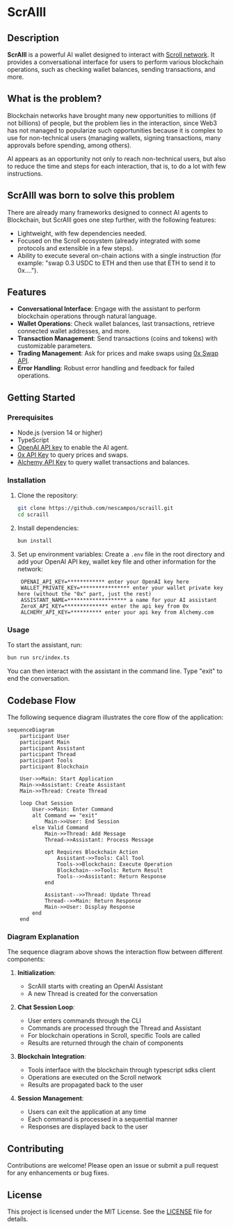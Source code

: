 # ScrAIll

## Description

**ScrAIll** is a powerful AI wallet designed to interact with [Scroll network](https://www.scroll.io/). It provides a conversational interface for users to perform various blockchain operations, such as checking wallet balances, sending transactions, and more. 

## What is the problem?
Blockchain networks have brought many new opportunities to millions (if not billions) of people, but the problem lies in the interaction, since Web3 has not managed to popularize such opportunities because it is complex to use for non-technical users (managing wallets, signing transactions, many approvals before spending, among others).

AI appears as an opportunity not only to reach non-technical users, but also to reduce the time and steps for each interaction, that is, to do a lot with few instructions.

## ScrAIll was born to solve this problem
There are already many frameworks designed to connect AI agents to Blockchain, but ScrAIll goes one step further, with the following features:
- Lightweight, with few dependencies needed.
- Focused on the Scroll ecosystem (already integrated with some protocols and extensible in a few steps).
- Ability to execute several on-chain actions with a single instruction (for example: "swap 0.3 USDC to ETH and then use that ETH to send it to 0x....").


## Features

- **Conversational Interface**: Engage with the assistant to perform blockchain operations through natural language.
- **Wallet Operations**: Check wallet balances, last transactions, retrieve connected wallet addresses, and more.
- **Transaction Management**: Send transactions (coins and tokens) with customizable parameters.
- **Trading Management**: Ask for prices and make swaps using [0x Swap API](https://0x.org/).
- **Error Handling**: Robust error handling and feedback for failed operations.

## Getting Started

### Prerequisites

- Node.js (version 14 or higher)
- TypeScript
- [OpenAI API key](https://platform.openai.com/) to enable the AI agent.
- [0x API Key](https://dashboard.0x.org/create-account) to query prices and swaps.
- [Alchemy API Key](https://alchemy.com/) to query wallet transactions and balances.

### Installation

1. Clone the repository:

   ```bash
   git clone https://github.com/nescampos/scraill.git
   cd scraill
   ```

2. Install dependencies:

   ```bash
   bun install
   ```

3. Set up environment variables:
   Create a `.env` file in the root directory and add your OpenAI API key, wallet key file and other information for the network:
   ```plaintext
    OPENAI_API_KEY=************ enter your OpenAI key here
    WALLET_PRIVATE_KEY=**************** enter your wallet private key here (without the "0x" part, just the rest)
    ASSISTANT_NAME=******************* a name for your AI assistant
    ZeroX_API_KEY=************** enter the api key from 0x
    ALCHEMY_API_KEY=********** enter your api key from Alchemy.com
   ```

### Usage

To start the assistant, run:

```bash
bun run src/index.ts
```

You can then interact with the assistant in the command line. Type "exit" to end the conversation.

## Codebase Flow

The following sequence diagram illustrates the core flow of the application:

```mermaid
sequenceDiagram
    participant User
    participant Main
    participant Assistant
    participant Thread
    participant Tools
    participant Blockchain

    User->>Main: Start Application
    Main->>Assistant: Create Assistant
    Main->>Thread: Create Thread
    
    loop Chat Session
        User->>Main: Enter Command
        alt Command == "exit"
            Main->>User: End Session
        else Valid Command
            Main->>Thread: Add Message
            Thread->>Assistant: Process Message
            
            opt Requires Blockchain Action
                Assistant->>Tools: Call Tool
                Tools->>Blockchain: Execute Operation
                Blockchain-->>Tools: Return Result
                Tools-->>Assistant: Return Response
            end
            
            Assistant-->>Thread: Update Thread
            Thread-->>Main: Return Response
            Main->>User: Display Response
        end
    end
```

### Diagram Explanation

The sequence diagram above shows the interaction flow between different components:

1. **Initialization**:
   - ScrAIll starts with creating an OpenAI Assistant
   - A new Thread is created for the conversation

2. **Chat Session Loop**:
   - User enters commands through the CLI
   - Commands are processed through the Thread and Assistant
   - For blockchain operations in Scroll, specific Tools are called
   - Results are returned through the chain of components

3. **Blockchain Integration**:
   - Tools interface with the blockchain through typescript sdks client
   - Operations are executed on the Scroll network
   - Results are propagated back to the user

4. **Session Management**:
   - Users can exit the application at any time
   - Each command is processed in a sequential manner
   - Responses are displayed back to the user



## Contributing

Contributions are welcome! Please open an issue or submit a pull request for any enhancements or bug fixes.

## License

This project is licensed under the MIT License. See the [LICENSE](LICENSE) file for details.